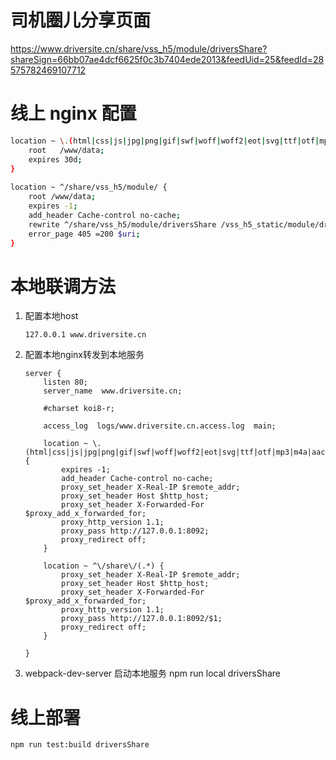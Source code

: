 # 司机圈儿分享页面

https://www.driversite.cn/share/vss_h5/module/driversShare?shareSign=66bb07ae4dcf6625f0c3b7404ede2013&feedUid=25&feedId=28575782469107712

# 线上 nginx 配置

``` bash
location ~ \.(html|css|js|jpg|png|gif|swf|woff|woff2|eot|svg|ttf|otf|mp3|m4a|aac|txt)$ {
    root   /www/data;
    expires 30d;
}
    
location ~ ^/share/vss_h5/module/ {
    root /www/data;
    expires -1;
    add_header Cache-control no-cache;
    rewrite ^/share/vss_h5/module/driversShare /vss_h5_static/module/driversShare.html break;
    error_page 405 =200 $uri;
}
```

# 本地联调方法

1. 配置本地host 
    ```
    127.0.0.1 www.driversite.cn
    ```
2. 配置本地nginx转发到本地服务
    ```
    server {
        listen 80;
        server_name  www.driversite.cn;

        #charset koi8-r;

        access_log  logs/www.driversite.cn.access.log  main;
        
        location ~ \.(html|css|js|jpg|png|gif|swf|woff|woff2|eot|svg|ttf|otf|mp3|m4a|aac|txt|map)$ {
            expires -1;
            add_header Cache-control no-cache;
            proxy_set_header X-Real-IP $remote_addr;
            proxy_set_header Host $http_host;
            proxy_set_header X-Forwarded-For $proxy_add_x_forwarded_for;
            proxy_http_version 1.1;
            proxy_pass http://127.0.0.1:8092;
            proxy_redirect off;
        }
        
        location ~ ^\/share\/(.*) {
            proxy_set_header X-Real-IP $remote_addr;
            proxy_set_header Host $http_host;
            proxy_set_header X-Forwarded-For $proxy_add_x_forwarded_for;
            proxy_http_version 1.1;
            proxy_pass http://127.0.0.1:8092/$1;
            proxy_redirect off;
        }
        
    }
    ```
3. webpack-dev-server 启动本地服务  npm run local driversShare

# 线上部署
```
npm run test:build driversShare
```